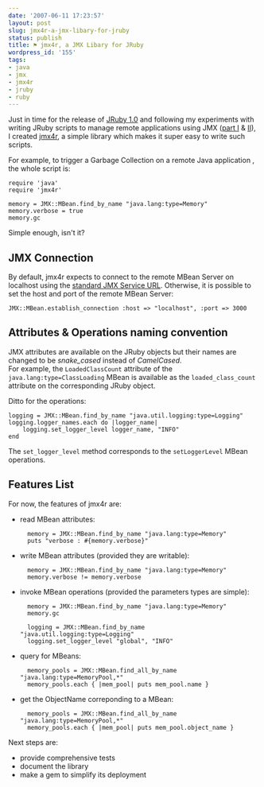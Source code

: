 ```yaml
---
date: '2007-06-11 17:23:57'
layout: post
slug: jmx4r-a-jmx-libary-for-jruby
status: publish
title: ⚑ jmx4r, a JMX Libary for JRuby
wordpress_id: '155'
tags:
- java
- jmx
- jmx4r
- jruby
- ruby
---
```


Just in time for the release of [JRuby 1.0][jruby] and following my experiments with writing JRuby scripts to manage remote applications using JMX ([part I][part-1] & [II][part-2]), I created [jmx4r][jmx4r], a simple library which makes it super easy to write such scripts.

For example, to trigger a Garbage Collection on a remote Java application , the whole script is:

    require 'java'
    require 'jmx4r'

    memory = JMX::MBean.find_by_name "java.lang:type=Memory"
    memory.verbose = true
    memory.gc

Simple enough, isn't it?

[jruby]:	http://jruby.codehaus.org
[part-1]:	http://jmesnil.net/weblog/2007/03/23/jmx-scripts-using-jruby/
[part-2]:	http://jmesnil.net/weblog/2007/05/31/jmx-scripts-using-jruby-part-ii/
[jmx4r]:	http://code.google.com/p/jmx4r/

## JMX Connection ##

By default, jmx4r expects to connect to the remote MBean Server on localhost using the [standard JMX Service URL][jmx-std-url].
Otherwise, it is possible to set the host and port of the remote MBean Server:

    JMX::MBean.establish_connection :host => "localhost", :port => 3000

## Attributes & Operations naming convention ##

JMX attributes are available on the JRuby objects but their names are changed to be *snake_cased* instead of *CamelCased*.  
For example, the `LoadedClassCount` attribute of the `java.lang:type=ClassLoading` MBean is available as the `loaded_class_count` attribute on the corresponding JRuby object.

Ditto for the operations:

    logging = JMX::MBean.find_by_name "java.util.logging:type=Logging"
    logging.logger_names.each do |logger_name|
        logging.set_logger_level logger_name, "INFO"
    end

The `set_logger_level` method corresponds to the `setLoggerLevel` MBean operations.

## Features List ##

For now, the features of jmx4r are:

* read MBean attributes:
        
        memory = JMX::MBean.find_by_name "java.lang:type=Memory"
        puts "verbose : #{memory.verbose}"

* write MBean attributes (provided they are writable):
        
        memory = JMX::MBean.find_by_name "java.lang:type=Memory"
        memory.verbose != memory.verbose

* invoke MBean operations (provided the parameters types are simple):

        memory = JMX::MBean.find_by_name "java.lang:type=Memory"
        memory.gc
        
        logging = JMX::MBean.find_by_name "java.util.logging:type=Logging"
        logging.set_logger_level "global", "INFO"

* query for MBeans:
 
		memory_pools = JMX::MBean.find_all_by_name "java.lang:type=MemoryPool,*"
		memory_pools.each { |mem_pool| puts mem_pool.name }
        
* get the ObjectName correponding to a MBean:

        memory_pools = JMX::MBean.find_all_by_name "java.lang:type=MemoryPool,*"
        memory_pools.each { |mem_pool| puts mem_pool.object_name }

Next steps are:

 * provide comprehensive tests
 * document the library
 * make a gem to simplify its deployment

[jmx-std-url]: http://java.sun.com/j2se/1.5.0/docs/guide/management/agent.html#connecting
